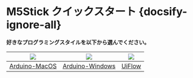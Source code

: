 # M5Stick クイックスタート {docsify-ignore-all}

**好きなプログラミングスタイルを以下から選んでください。**

<img src="assets/img/macos-logo.png"> | <img src="assets/img/windows-logo.png"> | <img src="assets/img/uiflow-logo.png">
---|---|---
[Arduino-MacOS](ja/quick_start/m5stick/m5stick_quick_start_with_arduino_MacOS) | [Arduino-Windows](ja/quick_start/m5stick/m5stick_quick_start_with_arduino_Windows) | [UiFlow](ja/quick_start/m5stick/m5stick_quick_start_with_uiflow)
